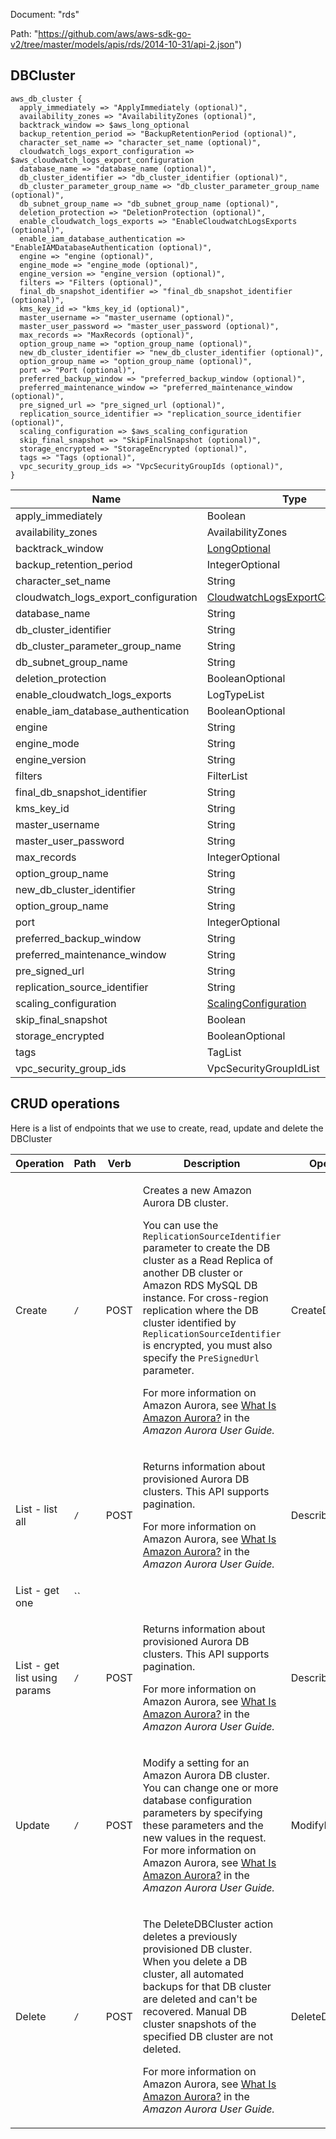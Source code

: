 Document: "rds"


Path: "https://github.com/aws/aws-sdk-go-v2/tree/master/models/apis/rds/2014-10-31/api-2.json")

## DBCluster



```puppet
aws_db_cluster {
  apply_immediately => "ApplyImmediately (optional)",
  availability_zones => "AvailabilityZones (optional)",
  backtrack_window => $aws_long_optional
  backup_retention_period => "BackupRetentionPeriod (optional)",
  character_set_name => "character_set_name (optional)",
  cloudwatch_logs_export_configuration => $aws_cloudwatch_logs_export_configuration
  database_name => "database_name (optional)",
  db_cluster_identifier => "db_cluster_identifier (optional)",
  db_cluster_parameter_group_name => "db_cluster_parameter_group_name (optional)",
  db_subnet_group_name => "db_subnet_group_name (optional)",
  deletion_protection => "DeletionProtection (optional)",
  enable_cloudwatch_logs_exports => "EnableCloudwatchLogsExports (optional)",
  enable_iam_database_authentication => "EnableIAMDatabaseAuthentication (optional)",
  engine => "engine (optional)",
  engine_mode => "engine_mode (optional)",
  engine_version => "engine_version (optional)",
  filters => "Filters (optional)",
  final_db_snapshot_identifier => "final_db_snapshot_identifier (optional)",
  kms_key_id => "kms_key_id (optional)",
  master_username => "master_username (optional)",
  master_user_password => "master_user_password (optional)",
  max_records => "MaxRecords (optional)",
  option_group_name => "option_group_name (optional)",
  new_db_cluster_identifier => "new_db_cluster_identifier (optional)",
  option_group_name => "option_group_name (optional)",
  port => "Port (optional)",
  preferred_backup_window => "preferred_backup_window (optional)",
  preferred_maintenance_window => "preferred_maintenance_window (optional)",
  pre_signed_url => "pre_signed_url (optional)",
  replication_source_identifier => "replication_source_identifier (optional)",
  scaling_configuration => $aws_scaling_configuration
  skip_final_snapshot => "SkipFinalSnapshot (optional)",
  storage_encrypted => "StorageEncrypted (optional)",
  tags => "Tags (optional)",
  vpc_security_group_ids => "VpcSecurityGroupIds (optional)",
}
```

| Name        | Type           | Required       |
| ------------- | ------------- | ------------- |
|apply_immediately | Boolean | false |
|availability_zones | AvailabilityZones | false |
|backtrack_window | [LongOptional](https://docs.aws.amazon.com/search/doc-search.html?searchPath=documentation&searchQuery=longoptional) | false |
|backup_retention_period | IntegerOptional | false |
|character_set_name | String | false |
|cloudwatch_logs_export_configuration | [CloudwatchLogsExportConfiguration](https://docs.aws.amazon.com/search/doc-search.html?searchPath=documentation&searchQuery=cloudwatchlogsexportconfiguration) | false |
|database_name | String | false |
|db_cluster_identifier | String | false |
|db_cluster_parameter_group_name | String | false |
|db_subnet_group_name | String | false |
|deletion_protection | BooleanOptional | false |
|enable_cloudwatch_logs_exports | LogTypeList | false |
|enable_iam_database_authentication | BooleanOptional | false |
|engine | String | false |
|engine_mode | String | false |
|engine_version | String | false |
|filters | FilterList | false |
|final_db_snapshot_identifier | String | false |
|kms_key_id | String | false |
|master_username | String | false |
|master_user_password | String | false |
|max_records | IntegerOptional | false |
|option_group_name | String | false |
|new_db_cluster_identifier | String | false |
|option_group_name | String | false |
|port | IntegerOptional | false |
|preferred_backup_window | String | false |
|preferred_maintenance_window | String | false |
|pre_signed_url | String | false |
|replication_source_identifier | String | false |
|scaling_configuration | [ScalingConfiguration](https://docs.aws.amazon.com/search/doc-search.html?searchPath=documentation&searchQuery=scalingconfiguration) | false |
|skip_final_snapshot | Boolean | false |
|storage_encrypted | BooleanOptional | false |
|tags | TagList | false |
|vpc_security_group_ids | VpcSecurityGroupIdList | false |



## CRUD operations

Here is a list of endpoints that we use to create, read, update and delete the DBCluster

| Operation | Path | Verb | Description | OperationID |
| ------------- | ------------- | ------------- | ------------- | ------------- |
|Create|`/`|POST|<p>Creates a new Amazon Aurora DB cluster.</p> <p>You can use the <code>ReplicationSourceIdentifier</code> parameter to create the DB cluster as a Read Replica of another DB cluster or Amazon RDS MySQL DB instance. For cross-region replication where the DB cluster identified by <code>ReplicationSourceIdentifier</code> is encrypted, you must also specify the <code>PreSignedUrl</code> parameter.</p> <p>For more information on Amazon Aurora, see <a href="http://docs.aws.amazon.com/AmazonRDS/latest/AuroraUserGuide/CHAP_AuroraOverview.html"> What Is Amazon Aurora?</a> in the <i>Amazon Aurora User Guide.</i> </p>|CreateDBCluster|
|List - list all|`/`|POST|<p>Returns information about provisioned Aurora DB clusters. This API supports pagination.</p> <p>For more information on Amazon Aurora, see <a href="http://docs.aws.amazon.com/AmazonRDS/latest/AuroraUserGuide/CHAP_AuroraOverview.html"> What Is Amazon Aurora?</a> in the <i>Amazon Aurora User Guide.</i> </p>|DescribeDBClusters|
|List - get one|``||||
|List - get list using params|`/`|POST|<p>Returns information about provisioned Aurora DB clusters. This API supports pagination.</p> <p>For more information on Amazon Aurora, see <a href="http://docs.aws.amazon.com/AmazonRDS/latest/AuroraUserGuide/CHAP_AuroraOverview.html"> What Is Amazon Aurora?</a> in the <i>Amazon Aurora User Guide.</i> </p>|DescribeDBClusters|
|Update|`/`|POST|<p>Modify a setting for an Amazon Aurora DB cluster. You can change one or more database configuration parameters by specifying these parameters and the new values in the request. For more information on Amazon Aurora, see <a href="http://docs.aws.amazon.com/AmazonRDS/latest/AuroraUserGuide/CHAP_AuroraOverview.html"> What Is Amazon Aurora?</a> in the <i>Amazon Aurora User Guide.</i> </p>|ModifyDBCluster|
|Delete|`/`|POST|<p>The DeleteDBCluster action deletes a previously provisioned DB cluster. When you delete a DB cluster, all automated backups for that DB cluster are deleted and can't be recovered. Manual DB cluster snapshots of the specified DB cluster are not deleted.</p> <p/> <p>For more information on Amazon Aurora, see <a href="http://docs.aws.amazon.com/AmazonRDS/latest/AuroraUserGuide/CHAP_AuroraOverview.html"> What Is Amazon Aurora?</a> in the <i>Amazon Aurora User Guide.</i> </p>|DeleteDBCluster|
